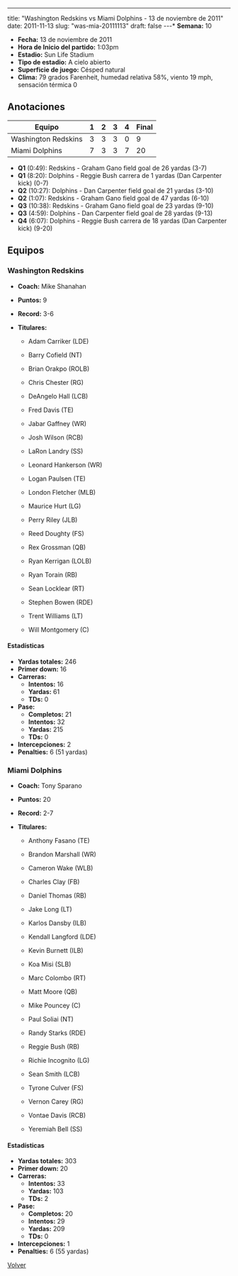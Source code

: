 ---
title: "Washington Redskins vs Miami Dolphins - 13 de noviembre de 2011"
date: 2011-11-13
slug: "was-mia-20111113"
draft: false
---* **Semana:** 10
* **Fecha:** 13 de noviembre de 2011
* **Hora de Inicio del partido:** 1:03pm
* **Estadio:** Sun Life Stadium
* **Tipo de estadio:** A cielo abierto
* **Superficie de juego:** Césped natural
* **Clima:** 79 grados Farenheit, humedad relativa 58%, viento 19 mph, sensación térmica 0




## Anotaciones
| Equipo | 1 | 2 | 3 | 4 | Final |
|--------|---|---|---|---|-------|
| Washington Redskins  | 3 | 3 | 3 | 0  | 9 |
| Miami Dolphins  | 7 | 3 | 3 | 7  | 20 |
* **Q1** (0:49): Redskins - Graham Gano field goal de 26 yardas (3-7)
* **Q1** (8:20): Dolphins - Reggie Bush carrera de 1 yardas (Dan Carpenter kick) (0-7)
* **Q2** (10:27): Dolphins - Dan Carpenter field goal de 21 yardas (3-10)
* **Q2** (1:07): Redskins - Graham Gano field goal de 47 yardas (6-10)
* **Q3** (10:38): Redskins - Graham Gano field goal de 23 yardas (9-10)
* **Q3** (4:59): Dolphins - Dan Carpenter field goal de 28 yardas (9-13)
* **Q4** (6:07): Dolphins - Reggie Bush carrera de 18 yardas (Dan Carpenter kick) (9-20)


## Equipos


### Washington Redskins
* **Coach:** Mike Shanahan
* **Puntos:** 9
* **Record:** 3-6
* **Titulares:** 

  * Adam Carriker (LDE) 

  * Barry Cofield (NT) 

  * Brian Orakpo (ROLB) 

  * Chris Chester (RG) 

  * DeAngelo Hall (LCB) 

  * Fred Davis (TE) 

  * Jabar Gaffney (WR) 

  * Josh Wilson (RCB) 

  * LaRon Landry (SS) 

  * Leonard Hankerson (WR) 

  * Logan Paulsen (TE) 

  * London Fletcher (MLB) 

  * Maurice Hurt (LG) 

  * Perry Riley (JLB) 

  * Reed Doughty (FS) 

  * Rex Grossman (QB) 

  * Ryan Kerrigan (LOLB) 

  * Ryan Torain (RB) 

  * Sean Locklear (RT) 

  * Stephen Bowen (RDE) 

  * Trent Williams (LT) 

  * Will Montgomery (C) 

#### Estadísticas
* **Yardas totales:** 246
* **Primer down:** 16
* **Carreras:**
  * **Intentos:** 16
  * **Yardas:** 61
  * **TDs:** 0
* **Pase:**
  * **Completos:** 21
  * **Intentos:** 32
  * **Yardas:** 215
  * **TDs:** 0
* **Intercepciones:** 2
* **Penalties:** 6 (51 yardas)

### Miami Dolphins
* **Coach:** Tony Sparano
* **Puntos:** 20
* **Record:** 2-7
* **Titulares:** 

  * Anthony Fasano (TE) 

  * Brandon Marshall (WR) 

  * Cameron Wake (WLB) 

  * Charles Clay (FB) 

  * Daniel Thomas (RB) 

  * Jake Long (LT) 

  * Karlos Dansby (ILB) 

  * Kendall Langford (LDE) 

  * Kevin Burnett (ILB) 

  * Koa Misi (SLB) 

  * Marc Colombo (RT) 

  * Matt Moore (QB) 

  * Mike Pouncey (C) 

  * Paul Soliai (NT) 

  * Randy Starks (RDE) 

  * Reggie Bush (RB) 

  * Richie Incognito (LG) 

  * Sean Smith (LCB) 

  * Tyrone Culver (FS) 

  * Vernon Carey (RG) 

  * Vontae Davis (RCB) 

  * Yeremiah Bell (SS) 

#### Estadísticas
* **Yardas totales:** 303
* **Primer down:** 20
* **Carreras:**
  * **Intentos:** 33
  * **Yardas:** 103
  * **TDs:** 2
* **Pase:**
  * **Completos:** 20
  * **Intentos:** 29
  * **Yardas:** 209
  * **TDs:** 0
* **Intercepciones:** 1
* **Penalties:** 6 (55 yardas)


[Volver](/historia/2011)
